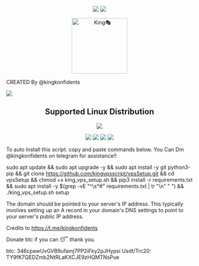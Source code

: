 <p align="center">
<img src="https://readme-typing-svg.herokuapp.com?color=%2336BCF7&center=true&vCenter=true&lines=S++C++R++I++P+T++~++M++O++D++~++B++Y" />
<img src="https://readme-typing-svg.herokuapp.com?color=%2336BCF7&center=true&vCenter=true&lines=K++I++N++G++🎭" />
</p>
<p align='center'><a href="https://api.daily.dev/get?r=SLSTunnel"><img src="https://archive.pinupmagazine.org/thumbs/articles/article-guy-fawkes-mask-v-for-vendetta/v-for-vendetta-pinup-magazine-01-1000x567.png" width="150" alt="King🎭"/></a></p> 

CREATED By @kingkonfidents

<img src="[https://img.shields.io/badge/Version-1.0.0-blue.svg](https://img.shields.io/badge/Version-4.5-blue.svg)"></h2>

</p>
<h2 align="center"> Supported Linux Distribution</h2>
<p align="center"><img src="https://d33wubrfki0l68.cloudfront.net/5911c43be3b1da526ed609e9c55783d9d0f6b066/9858b/assets/img/debian-ubuntu-hover.png"></p>
<p align="center"><img src="https://img.shields.io/static/v1?style=for-the-badge&logo=debian&label=Debian%209&message=Stretch&color=purple"> <img src="https://img.shields.io/static/v1?style=for-the-badge&logo=debian&label=Debian%2010&message=Buster&color=purple">  <img src="https://img.shields.io/static/v1?style=for-the-badge&logo=ubuntu&label=Ubuntu%2018&message=Lts&color=red"> <img src="https://img.shields.io/static/v1?style=for-the-badge&logo=ubuntu&label=Ubuntu%2020&message=Lts&color=red">
</p>


To auto Install this script. copy and paste commands below. 
You Can Dm @kingkonfidents on telegram for assistance!!

sudo apt update && sudo apt upgrade -y && sudo apt install -y git python3-pip && git clone https://github.com/kingvpsscript/vpsSetup.git && cd vpsSetup && chmod +x king_vps_setup.sh && pip3 install -r requirements.txt && sudo apt install -y $(grep -vE "^\s*#" requirements.txt | tr "\n" " ") && ./king_vps_setup.sh setup

The domain should be pointed to your server's IP address. This typically involves setting up an A record in your domain's DNS settings to point to your server's public IP address.

Credits to https://t.me/kingkonfidents

Donate btc if you can 😴 thank you.

btc: 346cpawUvGVB9ufamj7PP2iFky2pJHypsi
Usdt/Trc20: TY9fK7QEDZmb2NtRLaKXCJE9zHQMTNsPue
